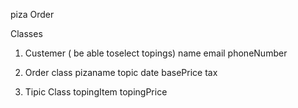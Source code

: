 piza Order

Classes

 1. Custemer ( be able toselect topings)
     name
     email
     phoneNumber

 2. Order class
    pizaname
    topic
    date 
    basePrice
    tax

 3. Tipic Class
    topingItem
    topingPrice
